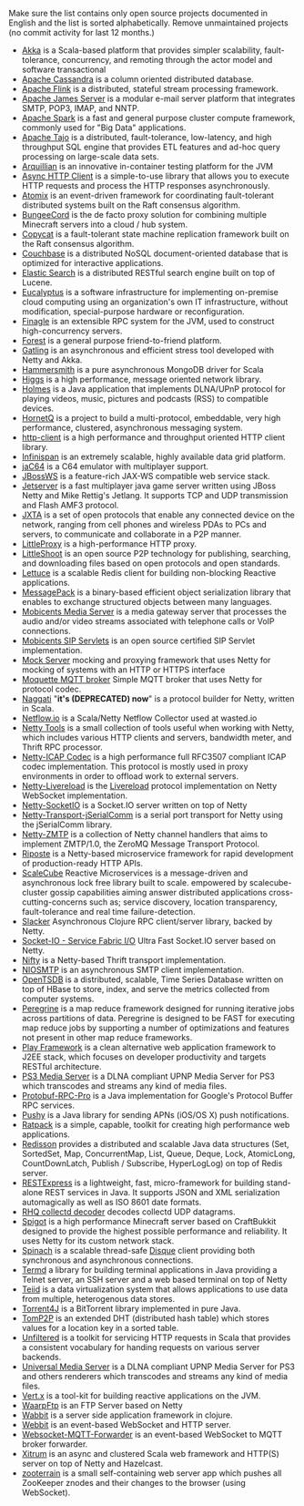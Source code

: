 Make sure the list contains only open source projects documented in English and the list is sorted alphabetically.  Remove unmaintained projects (no commit activity for last 12 months.)

* [Akka](http://akka.io/) is a Scala-based platform that provides simpler scalability, fault-tolerance, concurrency, and remoting through the actor model and software transactional 
* [Apache Cassandra](http://cassandra.apache.org/) is a column oriented distributed database.
* [Apache Flink](flink.apache.org) is a distributed, stateful stream processing framework.
* [Apache James Server](http://james.apache.org/server) is a modular e-mail server platform that integrates SMTP, POP3, IMAP, and NNTP.
* [Apache Spark](http://spark.apache.org) is a fast and general purpose cluster compute framework, commonly used for "Big Data" applications.
* [Apache Tajo](http://tajo.apache.org) is a distributed, fault-tolerance, low-latency, and high throughput SQL engine that provides ETL features and ad-hoc query processing on large-scale data sets. 
* [Arquillian](http://www.jboss.org/arquillian.html) is an innovative in-container testing platform for the JVM
* [Async HTTP Client](https://github.com/AsyncHttpClient/async-http-client) is a simple-to-use library that allows you to execute HTTP requests and process the HTTP responses asynchronously.
* [Atomix](http://atomix.io/atomix/) is an event-driven framework for coordinating fault-tolerant distributed systems built on the Raft consensus algorithm.
* [BungeeCord](http://www.spigotmc.org/threads/392/) is the de facto proxy solution for combining multiple Minecraft servers into a cloud / hub system.
* [Copycat](http://atomix.io/copycat/) is a fault-tolerant state machine replication framework built on the Raft consensus algorithm.
* [Couchbase](http://www.couchbase.com) is a distributed NoSQL document-oriented database that is optimized for interactive applications. 
* [Elastic Search](http://www.elasticsearch.org) is a distributed RESTful search engine built on top of Lucene.
* [Eucalyptus](http://open.eucalyptus.com) is a software infrastructure for implementing on-premise cloud computing using an organization's own IT infrastructure, without modification, special-purpose hardware or reconfiguration.
* [Finagle](http://twitter.github.io/finagle/) is an extensible RPC system for the JVM, used to construct high-concurrency servers.
* [Forest](https://github.com/le-moulin-studio/forest) is a general purpose friend-to-friend platform.
* [Gatling](http://gatling-tool.org) is an asynchronous and efficient stress tool developed with Netty and Akka.
* [Hammersmith](https://github.com/bwmcadams/hammersmith) is a pure asynchronous MongoDB driver for Scala
* [Higgs](https://github.com/zcourts/higgs) is a high performance, message oriented network library.
* [Holmes](http://ccheneau.github.com/Holmes/) is a Java application that implements DLNA/UPnP protocol for playing videos, music, pictures and podcasts (RSS) to compatible devices.
* [HornetQ](http://www.jboss.org/hornetq) is a project to build a multi-protocol, embeddable, very high performance, clustered, asynchronous messaging system.
* [http-client](https://github.com/brunodecarvalho/http-client) is a high performance and throughput oriented HTTP client library.
* [Infinispan](http://www.jboss.org/infinispan) is an extremely scalable, highly available data grid platform.
* [jaC64](http://code.google.com/p/jac64-op/) is a C64 emulator with multiplayer support.
* [JBossWS](http://www.jboss.org/jbossws) is a feature-rich JAX-WS compatible web service stack.
* [Jetserver](https://github.com/menacher/java-game-server) is a fast multiplayer java game server written using JBoss Netty and Mike Rettig's Jetlang. It supports TCP and UDP transmission and Flash AMF3 protocol.
* [JXTA](http://jxta.kenai.com) is a set of open protocols that enable any connected device on the network, ranging from cell phones and wireless PDAs to PCs and servers, to communicate and collaborate in a P2P manner.
* [LittleProxy](http://www.littleshoot.org/littleproxy) is a high-performance HTTP proxy.
* [LittleShoot](http://www.littleshoot.org) is an open source P2P technology for publishing, searching, and downloading files based on open protocols and open standards.
* [Lettuce](https://lettuce.io) is a scalable Redis client for building non-blocking Reactive applications.
* [MessagePack](http://msgpack.org) is a binary-based efficient object serialization library that enables to exchange structured objects between many languages.
* [Mobicents Media Server](http://www.mobicents.org) is a media gateway server that processes the audio and/or video streams associated with telephone calls or VoIP connections.
* [Mobicents SIP Servlets](http://www.mobicents.org/products_sip_servlets.html) is an open source certified SIP Servlet implementation.
* [Mock Server](http://mock-server.com/) mocking and proxying framework that uses Netty for mocking of systems with an HTTP or HTTPS interface
* [Moquette MQTT broker](http://code.google.com/p/moquette-mqtt) Simple MQTT broker that uses Netty for protocol codec.
* [Naggati](https://github.com/twitter/naggati2) "**it's (DEPRECATED) now**" is a protocol builder for Netty, written in Scala. 
* [Netflow.io](https://github.com/wasted/netflow) is a Scala/Netty Netflow Collector used at wasted.io
* [Netty Tools](https://github.com/cgbystrom/netty-tools) is a small collection of tools useful when working with Netty, which includes various HTTP clients and servers, bandwidth meter, and Thrift RPC processor.
* [Netty-ICAP Codec](https://github.com/jmimo/netty-icap) is a high performance full RFC3507 compliant ICAP codec implementation. This protocol is mostly used in proxy environments in order to offload work to external servers.
* [Netty-Livereload](https://github.com/alexvictoor/netty-livereload) is the [Livereload](http://livereload.com/) protocol implementation on Netty WebSocket implementation.
* [Netty-SocketIO](https://github.com/mrniko/netty-socketio) is a Socket.IO server written on top of Netty
* [Netty-Transport-jSerialComm](https://github.com/Ziver/Netty-Transport-jSerialComm) is a serial port transport for Netty using the jSerialComm library.
* [Netty-ZMTP](https://github.com/spotify/netty-zmtp) is a collection of Netty channel handlers that aims to 
implement ZMTP/1.0, the ZeroMQ Message Transport Protocol.
* [Riposte](https://github.com/Nike-Inc/riposte) is a Netty-based microservice framework for rapid development of production-ready HTTP APIs.
* [ScaleCube](http://scalecube.io/) Reactive Microservices is a message-driven and asynchronous lock free library built to scale. empowered by scalecube-cluster gossip capabilities aiming answer distributed applications cross-cutting-concerns such as; service discovery, location transparency, fault-tolerance and real time failure-detection.
* [Slacker](https://github.com/sunng87/slacker) Asynchronous Clojure RPC client/server library, backed by Netty.
* [Socket-IO - Service Fabric I/O](https://github.com/servicefabric/socketio) Ultra Fast Socket.IO server based on Netty.
* [Nifty](https://github.com/facebook/nifty) is a Netty-based Thrift transport implementation.
* [NIOSMTP](https://github.com/normanmaurer/niosmtp) is an asynchronous SMTP client implementation.
* [OpenTSDB](http://opentsdb.net) is a distributed, scalable, Time Series Database written on top of HBase to store, index, and serve the metrics collected from computer systems.
* [Peregrine](http://peregrine_mapreduce.bitbucket.org/) is a map reduce framework designed for running iterative jobs across partitions of data. Peregrine is designed to be FAST for executing map reduce jobs by supporting a number of optimizations and features not present in other map reduce frameworks.
* [Play Framework](http://www.playframework.org) is a clean alternative web application framework to J2EE stack, which focuses on developer productivity and targets RESTful architecture.
* [PS3 Media Server](http://code.google.com/p/ps3mediaserver) is a DLNA compliant UPNP Media Server for PS3 which transcodes and streams any kind of media files.
* [Protobuf-RPC-Pro](https://github.com/pjklauser/protobuf-rpc-pro) is a Java implementation for Google's Protocol Buffer RPC services.
* [Pushy](http://relayrides.github.io/pushy/) is a Java library for sending APNs (iOS/OS X) push notifications.
* [Ratpack](http://www.ratpack.io/) is a simple, capable, toolkit for creating high performance web applications.
* [Redisson](https://github.com/mrniko/redisson) provides a distributed and scalable Java data structures (Set, SortedSet, Map, ConcurrentMap, List, Queue, Deque, Lock, AtomicLong, CountDownLatch, Publish / Subscribe, HyperLogLog) on top of Redis server.
* [RESTExpress](https://github.com/RestExpress/RestExpress) is a lightweight, fast, micro-framework for building stand-alone REST services in Java. It supports JSON and XML serialization automagically as well as ISO 8601 date formats.
* [RHQ collectd decoder](https://github.com/rhq-project/netty-collectd) decodes collectd UDP datagrams.
* [Spigot](http://www.spigotmc.org/) is a high performance Minecraft server based on CraftBukkit designed to provide the highest possible performance and reliability. It uses Netty for its custom network stack.
* [Spinach](https://github.com/mp911de/spinach) is a scalable thread-safe [Disque](https://github.com/antirez/disque) client providing both synchronous and asynchronous connections.
* [Termd](https://github.com/termd/termd) a library for building terminal applications in Java providing a Telnet server, an SSH server and a web based terminal on top of Netty
* [Teiid](http://www.jboss.org/teiid) is a data virtualization system that allows applications to use data from multiple, heterogenous data stores.
* [Torrent4J](https://github.com/torrent4j/torrent4j) is a BitTorrent library implemented in pure Java.
* [TomP2P](http://tomp2p.net) is an extended DHT (distributed hash table) which stores values for a location key in a sorted table.
* [Unfiltered](http://unfiltered.ws) is a toolkit for servicing HTTP requests in Scala that provides a consistent vocabulary for handing requests on various server backends.
* [Universal Media Server](https://github.com/UniversalMediaServer/UniversalMediaServer/) is a DLNA compliant UPNP Media Server for PS3 and others renderers which transcodes and streams any kind of media files.
* [Vert.x](http://vertx.io) is a tool-kit for building reactive applications on the JVM.
* [WaarpFtp](http://waarp.github.com/WaarpFtp/) is an FTP Server based on Netty
* [Wabbit](https://github.com/llnek/wabbit) is a server side application framework in clojure.
* [Webbit](http://webbitserver.org) is an event-based WebSocket and HTTP server.
* [Websocket-MQTT-Forwarder](https://github.com/sylvek/websocket-mqtt-forwarder) is an event-based WebSocket to MQTT broker forwarder.
* [Xitrum](https://xitrum-framework.github.io/) is an async and clustered Scala web framework and HTTP(S) server on top of Netty and Hazelcast.
* [zooterrain](http://github.com/berndfo/zooterrain) is a small self-containing web server app which pushes all ZooKeeper znodes and their changes to the browser (using WebSocket).